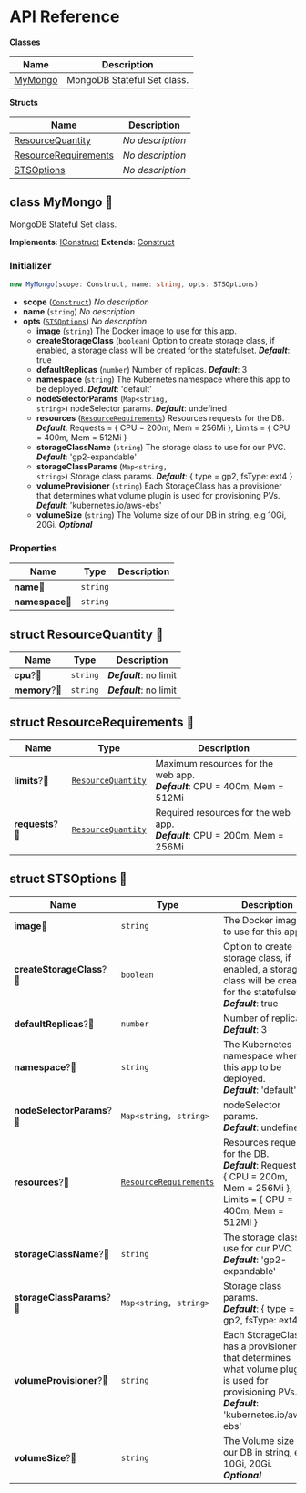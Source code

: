 # API Reference

**Classes**

Name|Description
----|-----------
[MyMongo](#opencdk8s-cdk8s-mongo-sts-mymongo)|MongoDB Stateful Set class.


**Structs**

Name|Description
----|-----------
[ResourceQuantity](#opencdk8s-cdk8s-mongo-sts-resourcequantity)|*No description*
[ResourceRequirements](#opencdk8s-cdk8s-mongo-sts-resourcerequirements)|*No description*
[STSOptions](#opencdk8s-cdk8s-mongo-sts-stsoptions)|*No description*



## class MyMongo 🔹 <a id="opencdk8s-cdk8s-mongo-sts-mymongo"></a>

MongoDB Stateful Set class.

__Implements__: [IConstruct](#constructs-iconstruct)
__Extends__: [Construct](#constructs-construct)

### Initializer




```ts
new MyMongo(scope: Construct, name: string, opts: STSOptions)
```

* **scope** (<code>[Construct](#constructs-construct)</code>)  *No description*
* **name** (<code>string</code>)  *No description*
* **opts** (<code>[STSOptions](#opencdk8s-cdk8s-mongo-sts-stsoptions)</code>)  *No description*
  * **image** (<code>string</code>)  The Docker image to use for this app. 
  * **createStorageClass** (<code>boolean</code>)  Option to create storage class, if enabled, a storage class will be created for the statefulset. __*Default*__: true
  * **defaultReplicas** (<code>number</code>)  Number of replicas. __*Default*__: 3
  * **namespace** (<code>string</code>)  The Kubernetes namespace where this app to be deployed. __*Default*__: 'default'
  * **nodeSelectorParams** (<code>Map<string, string></code>)  nodeSelector params. __*Default*__: undefined
  * **resources** (<code>[ResourceRequirements](#opencdk8s-cdk8s-mongo-sts-resourcerequirements)</code>)  Resources requests for the DB. __*Default*__: Requests = { CPU = 200m, Mem = 256Mi }, Limits = { CPU = 400m, Mem = 512Mi }
  * **storageClassName** (<code>string</code>)  The storage class to use for our PVC. __*Default*__: 'gp2-expandable'
  * **storageClassParams** (<code>Map<string, string></code>)  Storage class params. __*Default*__: { type = gp2, fsType: ext4 }
  * **volumeProvisioner** (<code>string</code>)  Each StorageClass has a provisioner that determines what volume plugin is used for provisioning PVs. __*Default*__: 'kubernetes.io/aws-ebs'
  * **volumeSize** (<code>string</code>)  The Volume size of our DB in string, e.g 10Gi, 20Gi. __*Optional*__



### Properties


Name | Type | Description 
-----|------|-------------
**name**🔹 | <code>string</code> | <span></span>
**namespace**🔹 | <code>string</code> | <span></span>



## struct ResourceQuantity 🔹 <a id="opencdk8s-cdk8s-mongo-sts-resourcequantity"></a>






Name | Type | Description 
-----|------|-------------
**cpu**?🔹 | <code>string</code> | __*Default*__: no limit
**memory**?🔹 | <code>string</code> | __*Default*__: no limit



## struct ResourceRequirements 🔹 <a id="opencdk8s-cdk8s-mongo-sts-resourcerequirements"></a>






Name | Type | Description 
-----|------|-------------
**limits**?🔹 | <code>[ResourceQuantity](#opencdk8s-cdk8s-mongo-sts-resourcequantity)</code> | Maximum resources for the web app.<br/>__*Default*__: CPU = 400m, Mem = 512Mi
**requests**?🔹 | <code>[ResourceQuantity](#opencdk8s-cdk8s-mongo-sts-resourcequantity)</code> | Required resources for the web app.<br/>__*Default*__: CPU = 200m, Mem = 256Mi



## struct STSOptions 🔹 <a id="opencdk8s-cdk8s-mongo-sts-stsoptions"></a>






Name | Type | Description 
-----|------|-------------
**image**🔹 | <code>string</code> | The Docker image to use for this app.
**createStorageClass**?🔹 | <code>boolean</code> | Option to create storage class, if enabled, a storage class will be created for the statefulset.<br/>__*Default*__: true
**defaultReplicas**?🔹 | <code>number</code> | Number of replicas.<br/>__*Default*__: 3
**namespace**?🔹 | <code>string</code> | The Kubernetes namespace where this app to be deployed.<br/>__*Default*__: 'default'
**nodeSelectorParams**?🔹 | <code>Map<string, string></code> | nodeSelector params.<br/>__*Default*__: undefined
**resources**?🔹 | <code>[ResourceRequirements](#opencdk8s-cdk8s-mongo-sts-resourcerequirements)</code> | Resources requests for the DB.<br/>__*Default*__: Requests = { CPU = 200m, Mem = 256Mi }, Limits = { CPU = 400m, Mem = 512Mi }
**storageClassName**?🔹 | <code>string</code> | The storage class to use for our PVC.<br/>__*Default*__: 'gp2-expandable'
**storageClassParams**?🔹 | <code>Map<string, string></code> | Storage class params.<br/>__*Default*__: { type = gp2, fsType: ext4 }
**volumeProvisioner**?🔹 | <code>string</code> | Each StorageClass has a provisioner that determines what volume plugin is used for provisioning PVs.<br/>__*Default*__: 'kubernetes.io/aws-ebs'
**volumeSize**?🔹 | <code>string</code> | The Volume size of our DB in string, e.g 10Gi, 20Gi.<br/>__*Optional*__



